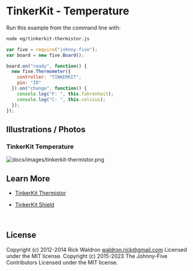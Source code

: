 <!--remove-start-->

# TinkerKit - Temperature

<!--remove-end-->








Run this example from the command line with:
```bash
node eg/tinkerkit-thermistor.js
```


```javascript
var five = require("johnny-five");
var board = new five.Board();

board.on("ready", function() {
  new five.Thermometer({
    controller: "TINKERKIT",
    pin: "I0"
  }).on("change", function() {
    console.log("F: ", this.fahrenheit);
    console.log("C: ", this.celsius);
  });
});

```


## Illustrations / Photos


### TinkerKit Temperature



![docs/images/tinkerkit-thermistor.png](images/tinkerkit-thermistor.png)  







## Learn More

- [TinkerKit Thermistor](http://tinkerkit.tihhs.nl/thermistor/)

- [TinkerKit Shield](http://tinkerkit.tihhs.nl/shield/)

&nbsp;

<!--remove-start-->

## License
Copyright (c) 2012-2014 Rick Waldron <waldron.rick@gmail.com>
Licensed under the MIT license.
Copyright (c) 2015-2023 The Johnny-Five Contributors
Licensed under the MIT license.

<!--remove-end-->
